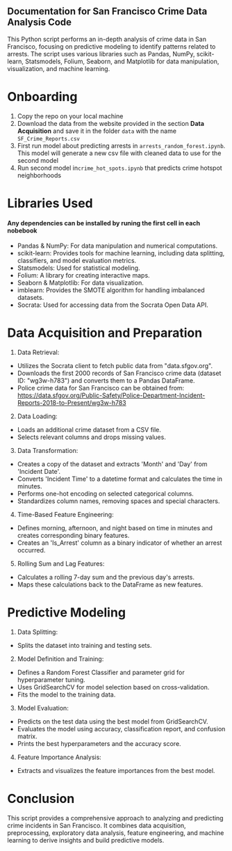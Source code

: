 ## Documentation for San Francisco Crime Data Analysis Code

This Python script performs an in-depth analysis of crime data in San Francisco, focusing on predictive modeling to identify patterns related to arrests. The script uses various libraries such as Pandas, NumPy, scikit-learn, Statsmodels, Folium, Seaborn, and Matplotlib for data manipulation, visualization, and machine learning.

# Onboarding
1. Copy the repo on your local machine
2.  Download the data from the website provided in the section **Data Acquisition** and save it in the folder `data` with the name `SF_Crime_Reports.csv`
3. First run model about predicting arrests in `arrests_random_forest.ipynb`. This model will generate a new csv file with cleaned data to use for the second model
4. Run second model in`crime_hot_spots.ipynb` that predicts crime hotspot neighborhoods

# Libraries Used
#### Any dependencies can be installed by runing the first cell in each nobebook

- Pandas & NumPy: For data manipulation and numerical computations.
- scikit-learn: Provides tools for machine learning, including data splitting, classifiers, and model evaluation metrics.
- Statsmodels: Used for statistical modeling.
- Folium: A library for creating interactive maps.
- Seaborn & Matplotlib: For data visualization.
- imblearn: Provides the SMOTE algorithm for handling imbalanced datasets.
- Socrata: Used for accessing data from the Socrata Open Data API.

# Data Acquisition and Preparation
1. Data Retrieval:

- Utilizes the Socrata client to fetch public data from "data.sfgov.org".
- Downloads the first 2000 records of San Francisco crime data (dataset ID: "wg3w-h783") and converts them to a Pandas DataFrame.
- Police crime data for San Francisco can be obtained from: https://data.sfgov.org/Public-Safety/Police-Department-Incident-Reports-2018-to-Present/wg3w-h783

2. Data Loading:

- Loads an additional crime dataset from a CSV file.
- Selects relevant columns and drops missing values.

3. Data Transformation:

- Creates a copy of the dataset and extracts 'Month' and 'Day' from 'Incident Date'.
- Converts 'Incident Time' to a datetime format and calculates the time in minutes.
- Performs one-hot encoding on selected categorical columns.
- Standardizes column names, removing spaces and special characters.

4. Time-Based Feature Engineering:

- Defines morning, afternoon, and night based on time in minutes and creates corresponding binary features.
- Creates an 'Is_Arrest' column as a binary indicator of whether an arrest occurred.

5. Rolling Sum and Lag Features:

- Calculates a rolling 7-day sum and the previous day's arrests.
- Maps these calculations back to the DataFrame as new features.

# Predictive Modeling
1. Data Splitting:

- Splits the dataset into training and testing sets.

2. Model Definition and Training:

- Defines a Random Forest Classifier and parameter grid for hyperparameter tuning.
- Uses GridSearchCV for model selection based on cross-validation.
- Fits the model to the training data.

3. Model Evaluation:

- Predicts on the test data using the best model from GridSearchCV.
- Evaluates the model using accuracy, classification report, and confusion matrix.
- Prints the best hyperparameters and the accuracy score.

4. Feature Importance Analysis:

- Extracts and visualizes the feature importances from the best model.

# Conclusion

This script provides a comprehensive approach to analyzing and predicting crime incidents in San Francisco. It combines data acquisition, preprocessing, exploratory data analysis, feature engineering, and machine learning to derive insights and build predictive models.